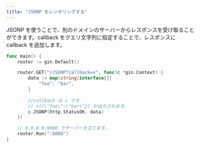```yaml
---
title: "JSONP をレンダリングする"
---
```


JSONP を使うことで、別のドメインのサーバーからレスポンスを受け取ることができます。callback をクエリ文字列に指定することで、レスポンスに callback を追加します。

```go
func main() {
	router := gin.Default()

	router.GET("/JSONP?callback=x", func(c *gin.Context) {
		data := map[string]interface{}{
			"foo": "bar",
		}
		
		//callback は x です。
		// x({\"foo\":\"bar\"}) が出力されます。
		c.JSONP(http.StatusOK, data)
	})

	// 0.0.0.0:8080 でサーバーを立てます。
	router.Run(":8080")
}
```


